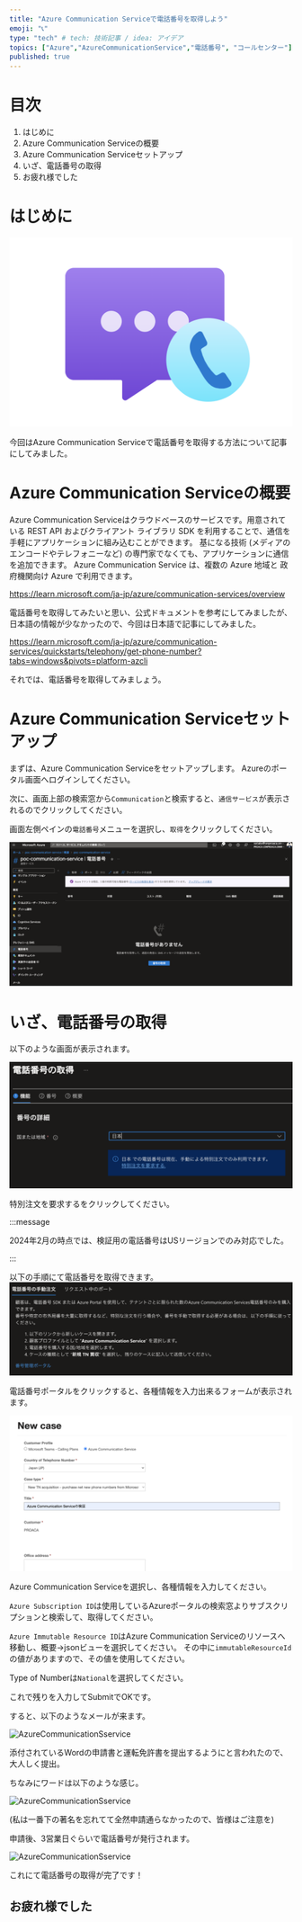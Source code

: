 ```yaml
---
title: "Azure Communication Serviceで電話番号を取得しよう"
emoji: "📞"
type: "tech" # tech: 技術記事 / idea: アイデア
topics: ["Azure","AzureCommunicationService","電話番号", "コールセンター"]
published: true
---
```


# 目次

1. はじめに
2. Azure Communication Serviceの概要
3. Azure Communication Serviceセットアップ
4. いざ、電話番号の取得
5. お疲れ様でした

# はじめに
![AzureCommunicationSservice](/images/azure_communication_get_phonenumber/azurecommunication.png)

今回はAzure Communication Serviceで電話番号を取得する方法について記事にしてみました。

# Azure Communication Serviceの概要
Azure Communication Serviceはクラウドベースのサービスです。用意されている REST API およびクライアント ライブラリ SDK を利用することで、通信を手軽にアプリケーションに組み込むことができます。 基になる技術 (メディアのエンコードやテレフォニーなど) の専門家でなくても、アプリケーションに通信を追加できます。 Azure Communication Service は、複数の Azure 地域と 政府機関向け Azure で利用できます。

https://learn.microsoft.com/ja-jp/azure/communication-services/overview

電話番号を取得してみたいと思い、公式ドキュメントを参考にしてみましたが、日本語の情報が少なかったので、今回は日本語で記事にしてみました。

https://learn.microsoft.com/ja-jp/azure/communication-services/quickstarts/telephony/get-phone-number?tabs=windows&pivots=platform-azcli

それでは、電話番号を取得してみましょう。

# Azure Communication Serviceセットアップ
まずは、Azure Communication Serviceをセットアップします。
Azureのポータル画面へログインしてください。

次に、画面上部の検索窓から```Communication```と検索すると、```通信サービス```が表示されるのでクリックしてください。

画面左側ペインの```電話番号```メニューを選択し、```取得```をクリックしてください。

![AzureCommunicationSservice](/images/azure_communication_get_phonenumber/main.png)

# いざ、電話番号の取得

以下のような画面が表示されます。

![AzureCommunicationSservice](/images/azure_communication_get_phonenumber/main2.png)

特別注文を要求するをクリックしてください。

:::message

2024年2月の時点では、検証用の電話番号はUSリージョンでのみ対応でした。

:::



以下の手順にて電話番号を取得できます。
![AzureCommunicationSservice](/images/azure_communication_get_phonenumber/main3.png)

電話番号ポータルをクリックすると、各種情報を入力出来るフォームが表示されます。

![AzureCommunicationSservice](/images/azure_communication_get_phonenumber/main4.png)

Azure Communication Serviceを選択し、各種情報を入力してください。

```Azure Subscription ID```は使用しているAzureポータルの検索窓よりサブスクリプションと検索して、取得してください。

```Azure Immutable Resource ID```はAzure Communication Serviceのリソースへ移動し、概要→jsonビューを選択してください。
その中に```immutableResourceId```の値がありますので、その値を使用してください。

Type of Numberは```National```を選択してください。

これで残りを入力してSubmitでOKです。

すると、以下のようなメールが来ます。

![AzureCommunicationSservice](/images/azure_communication_get_phonenumber/main5.png)

添付されているWordの申請書と運転免許書を提出するようにと言われたので、大人しく提出。

ちなみにワードは以下のような感じ。

![AzureCommunicationSservice](/images/azure_communication_get_phonenumber/main6.png)

(私は一番下の著名を忘れてて全然申請通らなかったので、皆様はご注意を)

申請後、3営業日ぐらいで電話番号が発行されます。

![AzureCommunicationSservice](/images/azure_communication_get_phonenumber/main7.png)

これにて電話番号の取得が完了です！

## お疲れ様でした